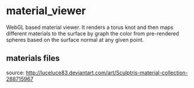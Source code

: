 # material_viewer

WebGL based material viewer.  It renders a torus knot and then maps different
materials to the surface by graph the color from pre-rendered spheres based on
the surface normal at any given point.

## materials files

source: http://luceluce83.deviantart.com/art/Sculptris-material-collection-288715967
